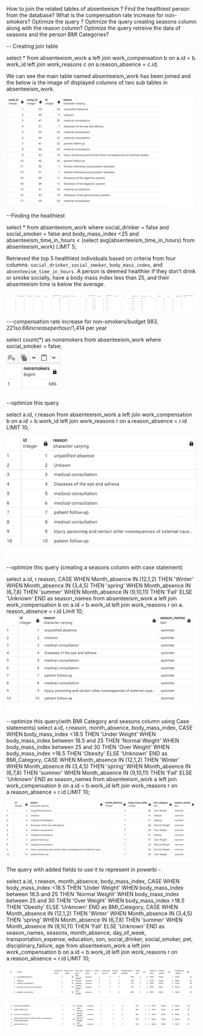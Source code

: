 How to join the related tables of absenteeism ?
Find the healthiest person from the database?
 What is the compensation rate increase for non-smokers?
Optimize the query ?
Optimize the query creating seasons column along with the reason column?
Optimize the query retreive the data of  seasons and the person BMI Categories?





-- Creating join table 

select * from absenteeism_work a
left join work_compensation b
on a.id = b. work_id
left join work_reasons c 
on a.reason_absence = c.id;

We can see the main table named absenteeism_work has been joined and the below is the image of displayed columns of two sub tables in absenteeism_work.

 
![Alt text](<join.png>)

--Finding the healthiest

select * from absenteeism_work
where social_drinker = false and social_smoker = false
and body_mass_index <25 and
absenteeism_time_in_hours < (select avg(absenteeism_time_in_hours) from absenteeism_work)
LIMIT 5;



Retrieved the top 5 healthiest individuals based on criteria from four columns: `social_drinker`, `social_smoker`, `body_mass_index`, and `absenteeism_time_in_hours`. A person is deemed healthier if they don't drink or smoke socially, have a body mass index less than 25, and their absenteeism time is below the average.

![Alt text](finding_healthy.png)

---compensation rate increase for non-smokers/budget $983,221 so .68 increase per hour/$1,414 per year

select count(*) as nonsmokers from absenteeism_work
where social_smoker = false;

 ![Alt text](compensation_rate.png)

--optimize this query

select
a.id,
r.reason
from absenteeism_work a
left join work_compensation b
on a.id = b.work_id
left join work_reasons r on
a.reason_absence = r.id
LIMIT 10;

![Alt text](optimize_query.png)


--optimize this query (creating a seasons column with case statement)

select
a.id,
r.reason,
CASE WHEN Month_absence IN (12,1,2) THEN 'Winter'
     WHEN Month_absence IN (3,4,5) THEN 'spring'
	 WHEN Month_absence IN (6,7,8) THEN 'summer'
	 WHEN Month_absence IN (9,10,11) THEN 'Fall'
	 ELSE 'Unknown' END as season_names
from absenteeism_work a
left join work_compensation b
on a.id = b.work_id
left join work_reasons r on
a.	reason_absence = r.id
Limit 10;
![Alt text](optimize_query_seasons.png)
 
--optimize this query(with BMI Category and seasons column using Case statements)
select
a.id,
r.reason,
month_absence,
body_mass_index,
CASE WHEN body_mass_index <18.5 THEN 'Under Weight'
     WHEN body_mass_index between 18.5 and 25 THEN 'Normal Weight'
     WHEN body_mass_index between 25 and 30 THEN 'Over Weight'
	 WHEN body_mass_index >18.5 THEN 'Obesity'
	 ELSE 'Unknown' END as BMI_Category,
CASE WHEN Month_absence IN (12,1,2) THEN 'Winter'
     WHEN Month_absence IN (3,4,5) THEN 'spring'
	 WHEN Month_absence IN (6,7,8) THEN 'summer'
	 WHEN Month_absence IN (9,10,11) THEN 'Fall'
	 ELSE 'Unknown' END as season_names
from absenteeism_work a
left join work_compensation b
on a.id = b.work_id
left join work_reasons r on
a.reason_absence = r.id
LIMIT 10;

![Alt text](optimize_query_bmi.png)
 

The query with added fields to use it to represent in  powerbi -

select
a.id,
r.reason,
month_absence,
body_mass_index,
CASE WHEN body_mass_index <18.5 THEN 'Under Weight'
     WHEN body_mass_index between 18.5 and 25 THEN 'Normal Weight'
     WHEN body_mass_index between 25 and 30 THEN 'Over Weight'
	 WHEN body_mass_index >18.5 THEN 'Obesity'
	 ELSE 'Unknown' END as BMI_Category,
CASE WHEN Month_absence IN (12,1,2) THEN 'Winter'
     WHEN Month_absence IN (3,4,5) THEN 'spring'
	 WHEN Month_absence IN (6,7,8) THEN 'summer'
	 WHEN Month_absence IN (9,10,11) THEN 'Fall'
	 ELSE 'Unknown' END as season_names,
seasons,
month_absence,
day_of_week,
transportation_expense,
education,
son,
social_drinker,
social_smoker,
pet,
disciplinary_failure,
age
from absenteeism_work a
left join work_compensation b
on a.id = b.work_id
left join work_reasons r on
a.reason_absence = r.id
LIMIT 10;

![Alt text](overall_absence_data.png)

![Alt text](overall_absence_data-2.png)

